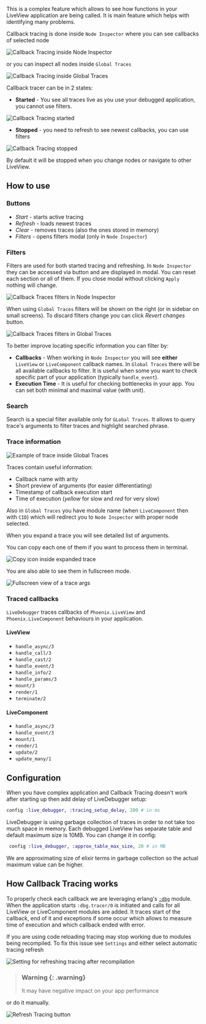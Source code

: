This is a complex feature which allows to see how functions in your LiveView application are being called. It is main feature which helps with identifying many problems.

Callback tracing is done inside `Node Inspector` where you can see callbacks of selected node

![Callback Tracing inside Node Inspector](images/callback_tracing_node_inspector.png)

or you can inspect all nodes inside `Global Traces`

![Callback Tracing inside Global Traces](images/callback_tracking_global_traces.png)

Callback tracer can be in 2 states:

- **Started** - You see all traces live as you use your debugged application, you cannot use filters.

![Callback Tracing started](images/callback_tracing_started.gif)

- **Stopped** - you need to refresh to see newest callbacks, you can use filters

![Callback Tracing stopped](images/callback_tracing_stopped.gif)

By default it will be stopped when you change nodes or navigate to other LiveView.

## How to use

### Buttons

- _Start_ - starts active tracing
- _Refresh_ - loads newest traces
- _Clear_ - removes traces (also the ones stored in memory)
- _Filters_ - opens filters modal (only in `Node Inspector`)

### Filters

Filters are used for both started tracing and refreshing. In `Node Inspector` they can be accessed via button and are displayed in modal. You can reset each section or all of them. If you close modal without clicking `Apply` nothing will change.

![Callback Traces filters in Node Inspector](images/callback_tracing_filters_node_inspector.png)

When using `Global Traces` filters will be shown on the right (or in sidebar on small screens). To discard filters change you can click _Revert changes_ button.

![Callback Traces filters in Global Traces](images/callback_tracing_filters_global_traces.png)

To better improve locating specific information you can filter by:

- **Callbacks** - When working in `Node Inspector` you will see **either** `LiveView` or `LiveComponent` callback names. In `Global Traces` there will be all available callbacks to filter. It is useful when some you want to check specific part of your application (typically `handle_event`).
- **Execution Time** - It is useful for checking bottlenecks in your app. You can set both minimal and maximal value (with unit).

### Search

Search is a special filter available only for `GLobal Traces`. It allows to query trace's arguments to filter traces and highlight searched phrase.

### Trace information

![Example of trace inside Global Traces](images/callback_tracing_trace_in_global_traces.png)

Traces contain useful information:

- Callback name with arity
- Short preview of arguments (for easier differentiating)
- Timestamp of callback execution start
- Time of execution (_yellow_ for slow and _red_ for very slow)

Also in `Global Traces` you have module name (when `LiveComponent` then with `CID`) which will redirect you to `Node Inspector` with proper node selected.

When you expand a trace you will see detailed list of arguments.

You can copy each one of them if you want to process them in terminal.

![Copy icon inside expanded trace](images/callback_tracing_copy_assigns.png)

You are also able to see them in fullscreen mode.

![Fullscreen view of a trace args](images/callback_tracing_fullscreen.png)

### Traced callbacks

`LiveDebugger` traces callbacks of `Phoenix.LiveView` and `Phoenix.LiveComponent` behaviours in your application.

#### LiveView

- `handle_async/3`
- `handle_call/3`
- `handle_cast/2`
- `handle_event/3`
- `handle_info/2`
- `handle_params/3`
- `mount/3`
- `render/1`
- `terminate/2`

#### LiveComponent

- `handle_async/3`
- `handle_event/3`
- `mount/1`
- `render/1`
- `update/2`
- `update_many/1`

## Configuration

When you have complex application and Callback Tracing doesn't work after starting up then add delay of LiveDebugger setup:

```elixir
config :live_debugger, :tracing_setup_delay, 200 # in ms
```

LiveDebugger is using garbage collection of traces in order to not take too much space in memory. Each debugged LiveView has separate table and default maximum size is 10MB. You can change it in config:

```elixir
 config :live_debugger, :approx_table_max_size, 20 # in MB
```

We are approximating size of elixir terms in garbage collection so the actual maximum value can be higher.

## How Callback Tracing works

To properly check each callback we are leveraging erlang's [`:dbg`](https://www.erlang.org/doc/apps/runtime_tools/dbg.html) module. When the application starts `:dbg.tracer/0` is initiated and calls for all LiveView or LiveComponent modules are added. It traces start of the callback, end of it and exceptions if some occur which allows to measure time of execution and which callback ended with error.

If you are using code reloading tracing may stop working due to modules being recompiled. To fix this issue see `Settings` and either select automatic tracing refresh

![Setting for refreshing tracing after recompilation](./images/callback_tracing_refresh_after_recompilation.png)

> ### Warning {: .warning}
>
> It may have negative impact on your app performance

or do it manually.

![Refresh Tracing button](./images/callback_tracing_refresh_tracing.png)
